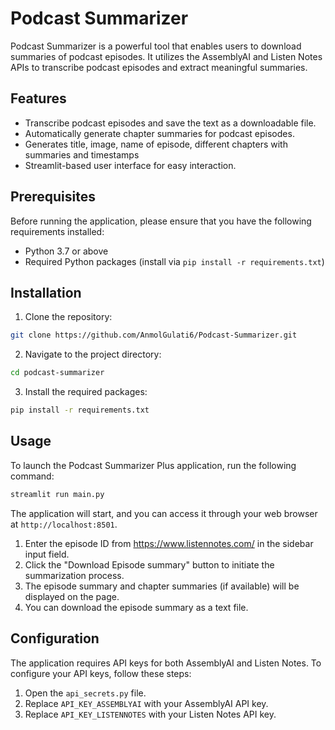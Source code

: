 # Podcast Summarizer

Podcast Summarizer is a powerful tool that enables users to download summaries of podcast episodes. It utilizes the AssemblyAI and Listen Notes APIs to transcribe podcast episodes and extract meaningful summaries.

## Features

- Transcribe podcast episodes and save the text as a downloadable file.
- Automatically generate chapter summaries for podcast episodes.
- Generates title, image, name of episode, different chapters with summaries and timestamps
- Streamlit-based user interface for easy interaction.

## Prerequisites

Before running the application, please ensure that you have the following requirements installed:

- Python 3.7 or above
- Required Python packages (install via `pip install -r requirements.txt`)

## Installation

1. Clone the repository:

```bash
git clone https://github.com/AnmolGulati6/Podcast-Summarizer.git
```

2. Navigate to the project directory:

```bash
cd podcast-summarizer
```

3. Install the required packages:

```bash
pip install -r requirements.txt
```

## Usage

To launch the Podcast Summarizer Plus application, run the following command:

```bash
streamlit run main.py
```

The application will start, and you can access it through your web browser at `http://localhost:8501`.

1. Enter the episode ID from https://www.listennotes.com/ in the sidebar input field.
2. Click the "Download Episode summary" button to initiate the summarization process.
3. The episode summary and chapter summaries (if available) will be displayed on the page.
4. You can download the episode summary as a text file.

## Configuration

The application requires API keys for both AssemblyAI and Listen Notes. To configure your API keys, follow these steps:

1. Open the `api_secrets.py` file.
2. Replace `API_KEY_ASSEMBLYAI` with your AssemblyAI API key.
3. Replace `API_KEY_LISTENNOTES` with your Listen Notes API key.


